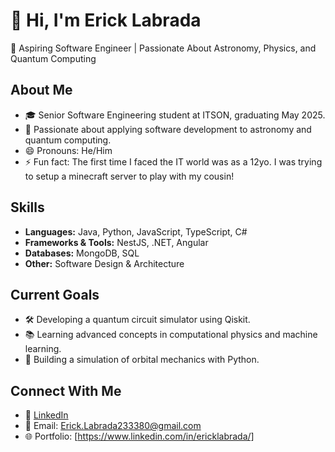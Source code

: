 # 👋 Hi, I'm Erick Labrada  
🚀 Aspiring Software Engineer | Passionate About Astronomy, Physics, and Quantum Computing  

## About Me  
- 🎓 Senior Software Engineering student at ITSON, graduating May 2025.  
- 🌌 Passionate about applying software development to astronomy and quantum computing.
- 😄 Pronouns: He/Him
- ⚡ Fun fact: The first time I faced the IT world was as a 12yo. I was trying to setup a minecraft server to play with my cousin!

## Skills  
- **Languages:** Java, Python, JavaScript, TypeScript, C# 
- **Frameworks & Tools:** NestJS, .NET, Angular  
- **Databases:** MongoDB, SQL  
- **Other:** Software Design & Architecture  

## Current Goals  
- 🛠️ Developing a quantum circuit simulator using Qiskit.  
- 📚 Learning advanced concepts in computational physics and machine learning.  
- 🌌 Building a simulation of orbital mechanics with Python.  

## Connect With Me  
- 💼 [LinkedIn](https://www.linkedin.com/in/ErickLabrada)  
- 📧 Email: Erick.Labrada233380@gmail.com  
- 🌐 Portfolio: [https://www.linkedin.com/in/ericklabrada/]  
